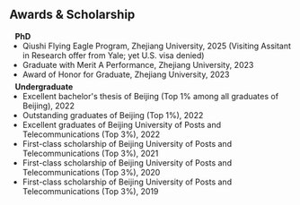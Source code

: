 ## Awards & Scholarship

<h4 style="margin:0 10px 0;">PhD</h4>

<ul style="margin:0 0 5px;">
 <li><autocolor>Qiushi Flying Eagle Program, Zhejiang University, 2025 (Visiting Assitant in Research offer from Yale; yet U.S. visa denied)</autocolor></li>
 <li><autocolor>Graduate with Merit A Performance, Zhejiang University, 2023 </autocolor></li>
 <li><autocolor>Award of Honor for Graduate, Zhejiang University, 2023 </autocolor></li>
 <!-- <li><a href="http://cvpr2023.thecvf.com/"><autocolor>IEEE/CVF Conference on Computer Vision and Pattern Recognition (CVPR) 2021-2023</autocolor></a></li>注释此处 -->
 <!--  <li><a href="http://iccv2021.thecvf.com/"><autocolor>IEEE/CVF International Conference on Computer Vision (ICCV) 2021</autocolor></a></li>注释此处 -->
 <!--  <li><a href="https://eccv2022.ecva.net/"><autocolor>European Conference on Computer Vision (ECCV) 2022</autocolor></a></li>注释此处 -->
</ul>

<h4 style="margin:0 10px 0;">Undergraduate</h4>

<ul style="margin:0 0 20px;">       
    <li><autocolor>Excellent bachelor's thesis of Beijing (Top 1% among all graduates of Beijing), 2022 </autocolor></li>
    <li><autocolor>Outstanding graduates of Beijing (Top 1%), 2022 </autocolor></li>
    <li><autocolor>Excellent graduates of Beijing University of Posts and Telecommunications (Top 3%), 2022 </autocolor></li>
    <li><autocolor>First-class scholarship of Beijing University of Posts and Telecommunications (Top 3%), 2021 </autocolor></li>
    <li><autocolor>First-class scholarship of Beijing University of Posts and Telecommunications (Top 3%), 2020 </autocolor></li>
    <li><autocolor>First-class scholarship of Beijing University of Posts and Telecommunications (Top 3%), 2019 </autocolor></li>
<!--   <li><a href="https://www.computer.org/csdl/journal/tp"><autocolor>IEEE Transactions on Pattern Analysis and Machine Intelligence (TPAMI)</autocolor></a></li> 注释此处 -->
<!-- <li><a href="https://www.springer.com/journal/11263"><autocolor>International Journal of Computer Vision (IJCV)</autocolor></a></li> 注释此处 -->
</ul>
